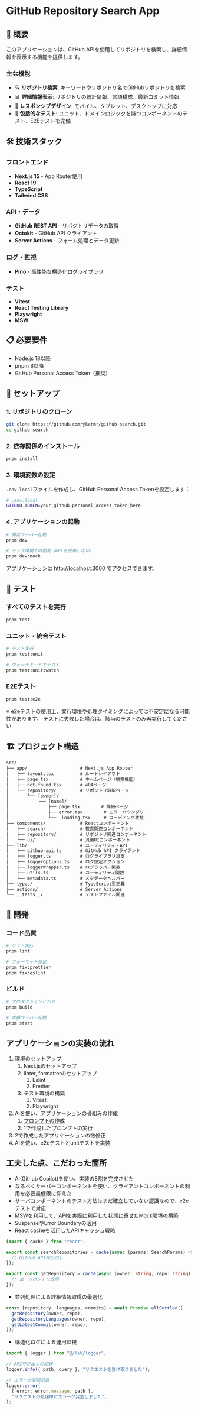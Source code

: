 # GitHub Repository Search App

## 🚀 概要

このアプリケーションは、GitHub APIを使用してリポジトリを検索し、詳細情報を表示する機能を提供します。

### 主な機能

- 🔍 **リポジトリ検索**: キーワードやリポジトリ名でGitHubリポジトリを検索
- 📊 **詳細情報表示**: リポジトリの統計情報、言語構成、最新コミット情報
- 📱 **レスポンシブデザイン**: モバイル、タブレット、デスクトップに対応
- 🧪 **包括的なテスト**: ユニット、ドメインロジックを持つコンポーネントのテスト、E2Eテストを完備

## 🛠 技術スタック

### フロントエンド

- **Next.js 15** - App Router使用
- **React 19**
- **TypeScript**
- **Tailwind CSS**

### API・データ

- **GitHub REST API** - リポジトリデータの取得
- **Octokit** - GitHub API クライアント
- **Server Actions** - フォーム処理とデータ更新

### ログ・監視

- **Pino** - 高性能な構造化ログライブラリ

### テスト

- **Vitest**
- **React Testing Library**
- **Playwright**
- **MSW**

## 📋 必要要件

- Node.js 18以降
- pnpm 8以降
- GitHub Personal Access Token（推奨）

## 🚀 セットアップ

### 1. リポジトリのクローン

```bash
git clone https://github.com/ykarmr/github-search.git
cd github-search
```

### 2. 依存関係のインストール

```bash
pnpm install
```

### 3. 環境変数の設定

`.env.local`ファイルを作成し、GitHub Personal Access Tokenを設定します：

```bash
# .env.local
GITHUB_TOKEN=your_github_personal_access_token_here
```

### 4. アプリケーションの起動

```bash
# 開発サーバー起動
pnpm dev

# モック環境での開発（APIを使用しない）
pnpm dev:mock
```

アプリケーションは <http://localhost:3000> でアクセスできます。

## 🧪 テスト

### すべてのテストを実行

```bash
pnpm test
```

### ユニット・統合テスト

```bash
# テスト実行
pnpm test:unit

# ウォッチモードでテスト
pnpm test:unit:watch
```

### E2Eテスト

```bash
pnpm test:e2e

```

※ e2eテストの使用上、実行環境や処理タイミングによっては不安定になる可能性があります。
テストに失敗した場合は、該当のテストのみ再実行してください

## 🏗 プロジェクト構造

```txt
src/
├── app/                    # Next.js App Router
│   ├── layout.tsx          # ルートレイアウト
│   ├── page.tsx            # ホームページ（検索機能）
│   ├── not-found.tsx       # 404ページ
│   └── repository/         # リポジトリ詳細ページ
│       └── [owner]/
│           └── [name]/
│               ├── page.tsx        # 詳細ページ
│               ├── error.tsx        # エラーバウンダリー
│               └──  loading.tsx     # ローディング状態
├── components/             # Reactコンポーネント
│   ├── search/             # 検索関連コンポーネント
│   ├── repository/         # リポジトリ関連コンポーネント
│   └── ui/                 # 汎用UIコンポーネント
├── lib/                    # ユーティリティ・API
│   ├── github-api.ts       # GitHub API クライアント
│   ├── logger.ts           # ログライブラリ設定
│   ├── loggerOptions.ts    # ログ設定オプション
│   ├── loggerWrapper.ts    # ログラッパー関数
│   ├── utils.ts            # ユーティリティ関数
│   └── metadata.ts         # メタデータヘルパー
├── types/                  # TypeScript型定義
├── actions/                # Server Actions
└── __tests__/              # テストファイル関連
```

## 🔧 開発

### コード品質

```bash
# リント実行
pnpm lint

# フォーマット修正
pnpm fix:prettier
pnpm fix:eslint
```

### ビルド

```bash
# プロダクションビルド
pnpm build

# 本番サーバー起動
pnpm start
```

## アプリケーションの実装の流れ

1. 環境のセットアップ
   1. Next.jsのセットアップ
   2. linter, formatterのセットアップ
      1. Eslint
      2. Prettier
   3. テスト環境の構築
      1. Vitest
      2. Playwright
2. AIを使い、アプリケーションの骨組みの作成
   1. [プロンプトの作成](./prompt.md)
   2. 1で作成したプロンプトの実行
3. 2で作成したアプリケーションの微修正
4. AIを使い、e2eテストとunitテストを実装

## 工夫した点、こだわった箇所

- AI(Github Copilot)を使い、実装の8割を完成させた
- なるべくサーバーコンポーネントを使い、クライアントコンポーネントの利用を必要最低限に抑えた
- サーバコンポーネントのテスト方法はまだ確立していない認識なので、e2eテストで対応
- MSWを利用して、APIを実際に利用した状態に寄せたMock環境の構築
- SuspenseやError Boundaryの活用
- React cacheを活用したAPIキャッシュ戦略

```typescript
import { cache } from "react";

export const searchRepositories = cache(async (params: SearchParams) => {
  // GitHub API呼び出し
});

export const getRepository = cache(async (owner: string, repo: string) => {
  // 単一リポジトリ取得
});
```

- 並列処理による詳細情報取得の最適化

```typescript
const [repository, languages, commits] = await Promise.allSettled([
  getRepository(owner, repo),
  getRepositoryLanguages(owner, repo),
  getLatestCommit(owner, repo),
]);
```

- 構造化ログによる運用監視

```typescript
import { logger } from "@/lib/logger";

// API呼び出しの記録
logger.info({ path, query }, "リクエストを受け取りました");

// エラーの詳細記録
logger.error(
  { error: error.message, path },
  "リクエストの処理中にエラーが発生しました",
);
```
